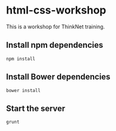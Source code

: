 # html-css-workshop
This is a workshop for ThinkNet training.

## Install npm dependencies
```
npm install
```

## Install Bower dependencies
```
bower install
```

## Start the server
```
grunt
```
